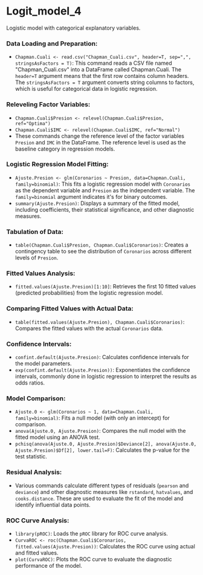 # Logit_model_4

Logistic model with categorical explanatory variables.

### Data Loading and Preparation:

- `Chapman.Cuali <- read.csv("Chapman_Cuali.csv", header=T, sep=",", stringsAsFactors = T)`: This command reads a CSV file named "Chapman_Cuali.csv" into a DataFrame called Chapman.Cuali. The `header=T` argument means that the first row contains column headers. The `stringsAsFactors = T` argument converts string columns to factors, which is useful for categorical data in logistic regression.

### Releveling Factor Variables:

- `Chapman.Cuali$Presion <- relevel(Chapman.Cuali$Presion, ref="Optima")`
- `Chapman.Cuali$IMC <- relevel(Chapman.Cuali$IMC, ref="Normal")`
- These commands change the reference level of the factor variables `Presion` and `IMC` in the DataFrame. The reference level is used as the baseline category in regression models.

### Logistic Regression Model Fitting:

- `Ajuste.Presion <- glm(Coronarios ~ Presion, data=Chapman.Cuali, family=binomial)`: This fits a logistic regression model with `Coronarios` as the dependent variable and `Presion` as the independent variable. The `family=binomial` argument indicates it's for binary outcomes.
- `summary(Ajuste.Presion)`: Displays a summary of the fitted model, including coefficients, their statistical significance, and other diagnostic measures.

### Tabulation of Data:

- `table(Chapman.Cuali$Presion, Chapman.Cuali$Coronarios)`: Creates a contingency table to see the distribution of `Coronarios` across different levels of `Presion`.

### Fitted Values Analysis:

- `fitted.values(Ajuste.Presion)[1:10]`: Retrieves the first 10 fitted values (predicted probabilities) from the logistic regression model.

### Comparing Fitted Values with Actual Data:

- `table(fitted.values(Ajuste.Presion), Chapman.Cuali$Coronarios)`: Compares the fitted values with the actual `Coronarios` data.

### Confidence Intervals:

- `confint.default(Ajuste.Presion)`: Calculates confidence intervals for the model parameters.
- `exp(confint.default(Ajuste.Presion))`: Exponentiates the confidence intervals, commonly done in logistic regression to interpret the results as odds ratios.

### Model Comparison:

- `Ajuste.0 <- glm(Coronarios ~ 1, data=Chapman.Cuali, family=binomial)`: Fits a null model (with only an intercept) for comparison.
- `anova(Ajuste.0, Ajuste.Presion)`: Compares the null model with the fitted model using an ANOVA test.
- `pchisq(anova(Ajuste.0, Ajuste.Presion)$Deviance[2], anova(Ajuste.0, Ajuste.Presion)$Df[2], lower.tail=F)`: Calculates the p-value for the test statistic.

### Residual Analysis:

- Various commands calculate different types of residuals (`pearson` and `deviance`) and other diagnostic measures like `rstandard`, `hatvalues`, and `cooks.distance`. These are used to evaluate the fit of the model and identify influential data points.

### ROC Curve Analysis:

- `library(pROC)`: Loads the `pROC` library for ROC curve analysis.
- `CurvaROC <- roc(Chapman.Cuali$Coronarios, fitted.values(Ajuste.Presion))`: Calculates the ROC curve using actual and fitted values.
- `plot(CurvaROC)`: Plots the ROC curve to evaluate the diagnostic performance of the model.
